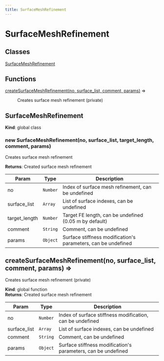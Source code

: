 ```yaml
---
title: SurfaceMeshRefinement
---
```


# SurfaceMeshRefinement

## Classes

<dl>
<dt><a href="#SurfaceMeshRefinement">SurfaceMeshRefinement</a></dt>
<dd></dd>
</dl>

## Functions

<dl>
<dt><a href="#createSurfaceMeshRefinement">createSurfaceMeshRefinement(no, surface_list, comment, params)</a> ⇒</dt>
<dd><p>Creates surface mesh refinement (private)</p>
</dd>
</dl>

<a name="SurfaceMeshRefinement"></a>

## SurfaceMeshRefinement
**Kind**: global class  
<a name="new_SurfaceMeshRefinement_new"></a>

### new SurfaceMeshRefinement(no, surface_list, target_length, comment, params)
Creates surface mesh refinement

**Returns**: Created surface mesh refinement  

| Param | Type | Description |
| --- | --- | --- |
| no | <code>Number</code> | Index of surface mesh refinement, can be undefined |
| surface_list | <code>Array</code> | List of surface indexes, can be undefined |
| target_length | <code>Number</code> | Target FE length, can be undefined (0.05 m by default) |
| comment | <code>String</code> | Comment, can be undefined |
| params | <code>Object</code> | Surface stiffness modification's parameters, can be undefined |

<a name="createSurfaceMeshRefinement"></a>

## createSurfaceMeshRefinement(no, surface_list, comment, params) ⇒
Creates surface mesh refinement (private)

**Kind**: global function  
**Returns**: Created surface mesh refinement  

| Param | Type | Description |
| --- | --- | --- |
| no | <code>Number</code> | Index of surface stiffness modification, can be undefined |
| surface_list | <code>Array</code> | List of surface indexes, can be undefined |
| comment | <code>String</code> | Comment, can be undefined |
| params | <code>Object</code> | Surface stiffness modification's parameters, can be undefined |

